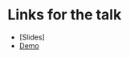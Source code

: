 # Links for the talk

* [Slides]
* [Demo](
  https://ds.lis.2i2c.cloud/hub/user-redirect/git-pull?repo=https%3A//github.com/matthew-brett/ds-what-why&subPath=mosquitoes.Rmd)
